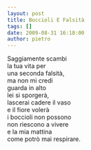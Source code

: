 ```yaml
---
layout: post
title: Boccioli E Falsità
tags: []
date: 2009-08-31 16:18:00
author: pietro
---
```

Saggiamente scambi<br/>la tua vita per<br/>una seconda falsità,<br/>ma non mi credi<br/>guarda in alto<br/>lei si sporgerà,<br/>lascerai cadere il vaso<br/>e il fiore volerà<br/>i boccioli non possono<br/>non riescono a vivere<br/>e la mia mattina<br/>come potrò mai respirare.
